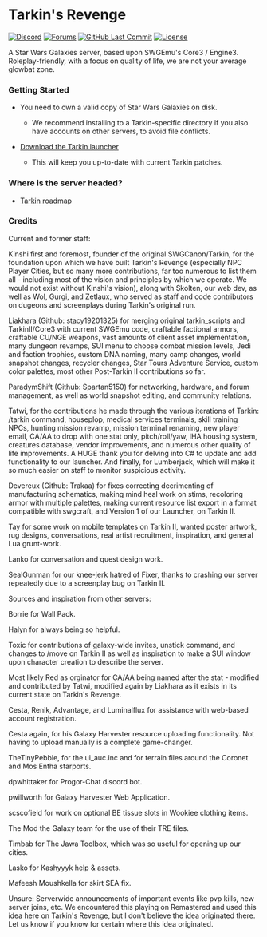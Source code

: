 # Tarkin's Revenge

 

[![Discord](https://discordapp.com/api/guilds/198160124320284674/widget.png)](https://discord.gg/3bGJvm4) [![Forums](https://img.shields.io/badge/tarkin%20forums-Click%20Here-ff69b4.svg?style=plastic)](http://tarkinswg.com/) [![GitHub Last Commit](https://img.shields.io/github/last-commit/TarkinII/Tarkins-Revenge.svg?style=plastic)](https://github.com/TarkinII/Tarkins-Revenge/commits/master) [![License](https://img.shields.io/badge/license-AGPL%203.0-green.svg?style=plastic)](https://github.com/TarkinII/Tarkins-Revenge/blob/master/LICENSE)

 

 

A Star Wars Galaxies server, based upon SWGEmu's Core3 / Engine3.  Roleplay-friendly, with a focus on quality of life, we are not your average glowbat zone.


 

 

### Getting Started

 

* You need to own a valid copy of Star Wars Galaxies on disk.

  * We recommend installing to a Tarkin-specific directory if you also have accounts on other servers, to avoid file conflicts.

* [Download the Tarkin launcher](https://tarkinswg.com/tre/launcher/tarkinlauncher.zip)

  * This will keep you up-to-date with current Tarkin patches.


 

### Where is the server headed?

* [Tarkin roadmap](https://airtable.com/shrtYrNyKRew2Qmzt)



### Credits 

Current and former staff:

Kinshi first and foremost, founder of the original SWGCanon/Tarkin, for the foundation upon which we have built Tarkin's Revenge (especially NPC Player Cities, but so many more contributions, far too numerous to list them all - including most of the vision and principles by which we operate.  We would not exist without Kinshi's vision), along with Skolten, our web dev, as well as Wol, Gurgi, and Zetlaux, who served as staff and code contributors on dugeons and screenplays during Tarkin's original run.

Liakhara (Github: stacy19201325) for merging original tarkin_scripts and TarkinII/Core3 with current SWGEmu code, craftable factional armors, craftable CU/NGE weapons,  vast amounts of client asset implementation, many dungeon revamps, SUI menu to choose combat mission levels, Jedi and faction trophies, custom DNA naming, many camp changes, world snapshot changes, recycler changes, Star Tours Adventure Service, custom color palettes, most other Post-Tarkin II contributions so far.

ParadymShift (Github: Spartan5150) for networking, hardware, and forum management, as well as world snapshot editing, and community relations.

Tatwi, for the contributions he made through the various iterations of Tarkin: /tarkin command, houseplop, medical services terminals, skill training NPCs, hunting mission revamp, mission terminal renaming, new player email, CA/AA to drop with one stat only, pitch/roll/yaw, IHA housing system, creatures database, vendor improvements, and numerous other quality of life improvements.  A HUGE thank you for delving into C# to update and add functionality to our launcher.  And finally, for Lumberjack, which will make it so much easier on staff to monitor suspicious activity.

Devereux (Github: Trakaa) for fixes correcting decrimenting of manufacturing schematics, making mind heal work on stims, recoloring armor with multiple palettes, making current resource list export in a format compatible with swgcraft, and Version 1 of our Launcher, on Tarkin II.

Tay for some work on mobile templates on Tarkin II, wanted poster artwork, rug designs, conversations, real artist recruitment, inspiration, and general Lua grunt-work.

Lanko for conversation and quest design work.

SealGunman for our knee-jerk hatred of Fixer, thanks to crashing our server repeatedly due to a screenplay bug on Tarkin II.


Sources and inspiration from other servers:

Borrie for Wall Pack.

Halyn for always being so helpful.

Toxic for contributions of galaxy-wide invites, unstick command, and changes to /move on Tarkin II as well as inspiration to make a SUI window upon character creation to describe the server.

Most likely Red as orginator for CA/AA being named after the stat - modified and contributed by Tatwi, modified again by Liakhara as it exists in its current state on Tarkin's Revenge.

Cesta, Renik, Advantage, and Luminalflux for assistance with web-based account registration.

Cesta again, for his Galaxy Harvester resource uploading functionality. Not having to upload manually is a complete game-changer.

TheTinyPebble, for the ui_auc.inc and for terrain files around the Coronet and Mos Entha starports.

dpwhittaker for Progor-Chat discord bot.

pwillworth for Galaxy Harvester Web Application. 

scscofield for work on optional BE tissue slots in Wookiee clothing items.

The Mod the Galaxy team for the use of their TRE files.

Timbab for The Jawa Toolbox, which was so useful for opening up our cities.

Lasko for Kashyyyk help & assets.

Mafeesh Moushkella for skirt SEA fix.

Unsure: Serverwide announcements of important events like pvp kills, new server joins, etc.  We encountered this playing on Remastered and used this idea here on Tarkin's Revenge, but I don't believe the idea originated there.  Let us know if you know for certain where this idea originated.

